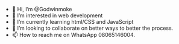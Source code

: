 - 👋 Hi, I’m @Godwinmoke
- 👀 I’m interested in web development
- 🌱 I’m currently learning html/CSS and JavaScript
- 💞️ I’m looking to collaborate on better ways to better the process.
- 📫 How to reach me on WhatsApp 08065146004.

<!---
Godwinmoke/Godwinmoke is a ✨ special ✨ repository because its `README.md` (this file) appears on your GitHub profile.
You can click the Preview link to take a look at your changes.
--->
